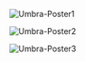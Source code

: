![Umbra-Poster1](https://user-images.githubusercontent.com/49194853/119222439-0c40d600-bafd-11eb-8bb6-9c5020982de6.jpg)

![Umbra-Poster2](https://user-images.githubusercontent.com/49194853/119222444-1367e400-bafd-11eb-9e15-2d85056aeb92.jpg)

![Umbra-Poster3](https://user-images.githubusercontent.com/49194853/119222448-1662d480-bafd-11eb-9f0e-5a6ed7a11251.jpg)
